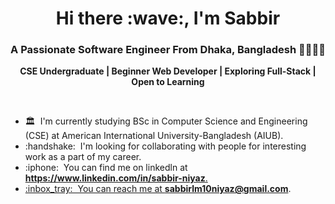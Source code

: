 <h1 align="center">Hi there :wave:, I'm Sabbir </h1>

<h3 align="center">A Passionate Software Engineer From Dhaka, Bangladesh 👨‍💻🇧🇩</h3>
<!-- <br/> -->
<!-- <p><strong>Welcome to my profile! I'm coder by passion & profession :man_technologist:, football crazy by hobby ⚽, A calm personality.</strong></p>
</br> -->
<p align="center"><strong>CSE Undergraduate | Beginner Web Developer | Exploring Full-Stack | Open to Learning </strong></p>
</br>

<ul>
<!-- <li>:briefcase: &nbsp;I'm currently studying at AIUB</li> -->
<li>🏛️ &nbsp;I'm currently studying BSc in Computer Science and Engineering (CSE) at American International University-Bangladesh (AIUB).</li>
<li>:handshake: &nbsp;I'm looking for collaborating with people for interesting work as a part of my career.</li>
<!-- <li>:nerd_face: &nbsp;Ask me anything about <strong>JavaScript, TypeScript, React, Next.js & Node</strong>.</li> -->
<li>:iphone: &nbsp;You can find me on linkedln at <strong><a href="https://www.linkedin.com/in/sabbir-niyaz-ssaabbiirrhhossaaiinn/" target="_blank"> https://www.linkedin.com/in/sabbir-niyaz</strong>.</li>
<li>:inbox_tray: &nbsp;You can reach me at <strong><a href="mailto:sabbirlm10niyaz@gmail.com" target="_blank"> sabbirlm10niyaz@gmail.com</a></strong>.</li>
<!-- <li></li> -->
</ul>
